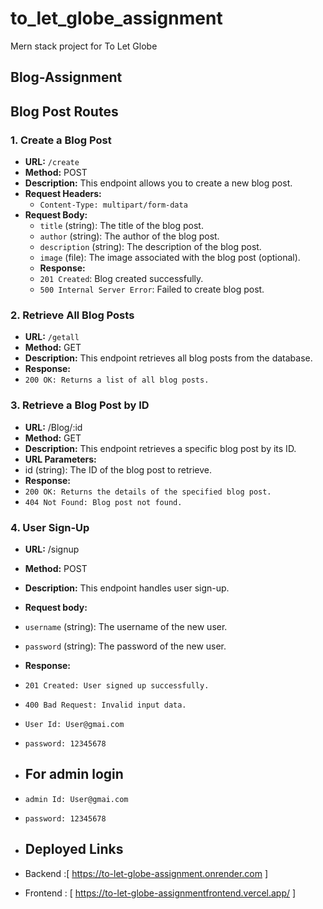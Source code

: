 # to_let_globe_assignment
Mern stack project for To Let Globe

## Blog-Assignment

## Blog Post Routes

### 1. Create a Blog Post

- **URL:** `/create`
- **Method:** POST
- **Description:** This endpoint allows you to create a new blog post.
- **Request Headers:**
  - `Content-Type: multipart/form-data`
- **Request Body:**
  - `title` (string): The title of the blog post.
  - `author` (string): The author of the blog post.
  - `description` (string): The description of the blog post.
  - `image` (file): The image associated with the blog post (optional).
  - **Response:**
  - `201 Created`: Blog created successfully.
  - `500 Internal Server Error`: Failed to create blog post.
 
### 2. Retrieve All Blog Posts
- **URL:** `/getall`
- **Method:** GET
- **Description:** This endpoint retrieves all blog posts from the database.
- **Response:**
- `200 OK: Returns a list of all blog posts.`

### 3. Retrieve a Blog Post by ID
- **URL:** /Blog/:id
- **Method:** GET
- **Description:**  This endpoint retrieves a specific blog post by its ID.
- **URL Parameters:**
- id (string): The ID of the blog post to retrieve.
- **Response:**
- `200 OK: Returns the details of the specified blog post.`
- `404 Not Found: Blog post not found.`
### 4. User Sign-Up
- **URL:** /signup
- **Method:** POST
- **Description:** This endpoint handles user sign-up.
- **Request body:**
- `username` (string): The username of the new user.
- `password` (string): The password of the new user.
- **Response:**
- `201 Created: User signed up successfully.`
- `400 Bad Request: Invalid input data.`

- `User Id: User@gmai.com`
- `password: 12345678`

- ## For admin login
- `admin Id: User@gmai.com`
- `password: 12345678`

- ## Deployed Links
- Backend :[ https://to-let-globe-assignment.onrender.com ]
- Frontend : [ https://to-let-globe-assignmentfrontend.vercel.app/ ]
